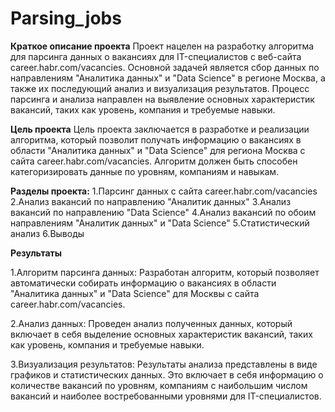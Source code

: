 # Parsing_jobs

**Краткое описание проекта**
Проект нацелен на разработку алгоритма для парсинга данных о вакансиях для IT-специалистов с веб-сайта career.habr.com/vacancies. Основной задачей является сбор данных по направлениям "Аналитика данных" и "Data Science" в регионе Москва, а также их последующий анализ и визуализация результатов. Процесс парсинга и анализа направлен на выявление основных характеристик вакансий, таких как уровень, компания и требуемые навыки.

**Цель проекта**
Цель проекта заключается в разработке и реализации алгоритма, который позволит получать информацию о вакансиях в области "Аналитика данных" и "Data Science" для региона Москва с сайта career.habr.com/vacancies. Алгоритм должен быть способен категоризировать данные по уровням, компаниям и навыкам.

**Разделы проекта:**
1.Парсинг данных с сайта career.habr.com/vacancies
2.Анализ вакансий по направлению "Аналитик данных"
3.Анализ вакансий по направлению "Data Science"
4.Анализ вакансий по обоим направлениям "Аналитик данных" и "Data Science"
5.Статистический анализ
6.Выводы

**Результаты**

1.Алгоритм парсинга данных: Разработан алгоритм, который позволяет автоматически собирать информацию о вакансиях в области "Аналитика данных" и "Data Science" для Москвы с сайта career.habr.com/vacancies.

2.Анализ данных: Проведен анализ полученных данных, который включает в себя выделение основных характеристик вакансий, таких как уровень, компания и требуемые навыки.

3.Визуализация результатов: Результаты анализа представлены в виде графиков и статистических данных. Это включает в себя информацию о количестве вакансий по уровням, компаниям с наибольшим числом вакансий и наиболее востребованными уровнями для IT-специалистов.
